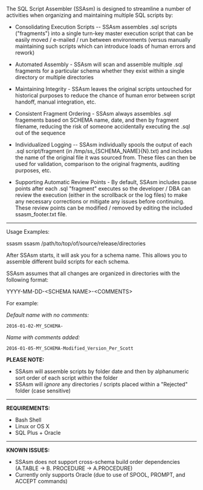 The SQL Script Assembler (SSAsm) is designed to streamline a number of activities when organizing and maintaining multiple  SQL scripts by:

* Consolidating Execution Scripts -- SSAsm assembles .sql scripts ("fragments") into a single turn-key master execution script that can be easily moved / e-mailed / run between environments (versus manually maintaining such scripts which can introduce loads of human errors and rework)

* Automated Assembly - SSAsm will scan and assemble multiple .sql fragments for a particular schema whether they exist within a single directory or multiple directories

* Maintaining Integrity - SSAsm leaves the original scripts untouched for historical purposes to reduce the chance of human error between script handoff, manual integration, etc.

* Consistent Fragment Ordering - SSAsm always assembles .sql fragements based on SCHEMA name, date, and then by fragment filename, reducing the risk of someone accidentally executing the .sql out of the sequence
 
* Individualized Logging -- SSAsm individually spools the output of each .sql script/fragment (in /tmp/ss_{SCHEMA_NAME}{N}.txt) and includes the name of the original file it was sourced from. These files can then be used for validation, comparison to the original fragments, auditing purposes, etc.

* Supporting Automatic Review Points - By default, SSAsm includes pause points after each .sql "fragment" executes so the developer / DBA can review the execution (either in the scrollback or the log files) to make any necessary corrections or mitigate any issues before continuing. These review points can be modified / removed by editing the included ssasm_footer.txt file.

---

Usage Examples:

ssasm
ssasm /path/to/top/of/source/release/directories

After SSAsm starts, it will ask you for a schema name. This allows you to assemble different build scripts for each schema.

SSAsm assumes that all changes are organized in directories with the following format:

YYYY-MM-DD-\<SCHEMA NAME\>-\<COMMENTS\>

For example:

_Default name with no comments:_

`2016-01-02-MY_SCHEMA-`                        



_Name with comments added:_

`2016-01-05-MY_SCHEMA-Modified_Version_Per_Scott`




**PLEASE NOTE:**
   * SSAsm will assemble scripts by folder date and then by alphanumeric sort order of each script *within* the folder
   * SSAsm will *ignore* any directories / scripts placed within a "Rejected" folder (case sensitive)

---

**REQUIREMENTS:** 

* Bash Shell
* Linux or OS X
* SQL Plus + Oracle

---

**KNOWN ISSUES:**

* SSAsm does not support cross-schema build order dependencies (A.TABLE -> B. PROCEDURE -> A.PROCEDURE)
* Currently only supports Oracle (due to use of SPOOL, PROMPT, and ACCEPT commands)
